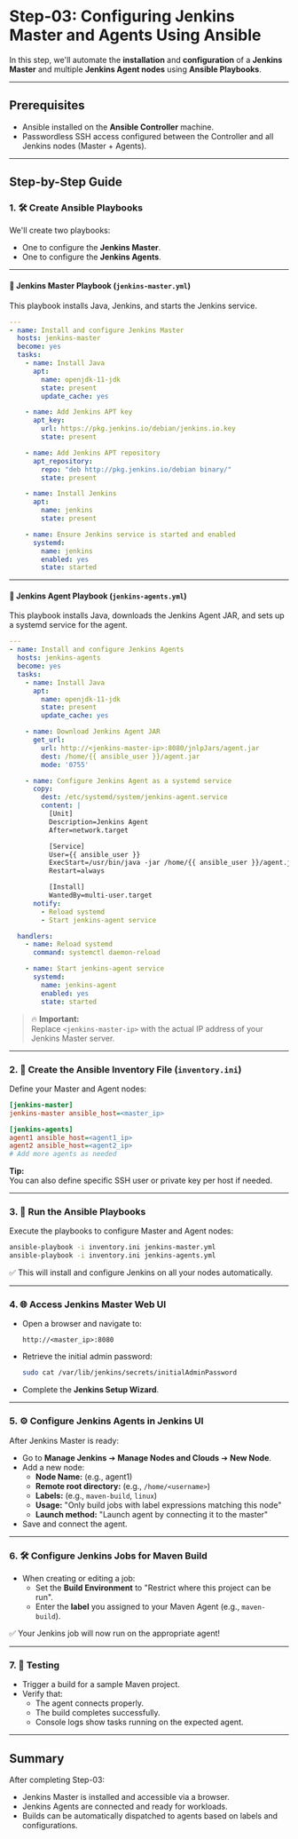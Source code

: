 # Step-03: Configuring Jenkins Master and Agents Using Ansible

In this step, we'll automate the **installation** and **configuration** of a **Jenkins Master** and multiple **Jenkins Agent nodes** using **Ansible Playbooks**.

---

## Prerequisites

- Ansible installed on the **Ansible Controller** machine.
- Passwordless SSH access configured between the Controller and all Jenkins nodes (Master + Agents).

---

## Step-by-Step Guide

### 1. 🛠️ Create Ansible Playbooks

We'll create two playbooks:

- One to configure the **Jenkins Master**.
- One to configure the **Jenkins Agents**.

---

#### 📄 Jenkins Master Playbook (`jenkins-master.yml`)

This playbook installs Java, Jenkins, and starts the Jenkins service.

```yaml
---
- name: Install and configure Jenkins Master
  hosts: jenkins-master
  become: yes
  tasks:
    - name: Install Java
      apt:
        name: openjdk-11-jdk
        state: present
        update_cache: yes

    - name: Add Jenkins APT key
      apt_key:
        url: https://pkg.jenkins.io/debian/jenkins.io.key
        state: present

    - name: Add Jenkins APT repository
      apt_repository:
        repo: "deb http://pkg.jenkins.io/debian binary/"
        state: present

    - name: Install Jenkins
      apt:
        name: jenkins
        state: present

    - name: Ensure Jenkins service is started and enabled
      systemd:
        name: jenkins
        enabled: yes
        state: started
```

---

#### 📄 Jenkins Agent Playbook (`jenkins-agents.yml`)

This playbook installs Java, downloads the Jenkins Agent JAR, and sets up a systemd service for the agent.

```yaml
---
- name: Install and configure Jenkins Agents
  hosts: jenkins-agents
  become: yes
  tasks:
    - name: Install Java
      apt:
        name: openjdk-11-jdk
        state: present
        update_cache: yes

    - name: Download Jenkins Agent JAR
      get_url:
        url: http://<jenkins-master-ip>:8080/jnlpJars/agent.jar
        dest: /home/{{ ansible_user }}/agent.jar
        mode: '0755'

    - name: Configure Jenkins Agent as a systemd service
      copy:
        dest: /etc/systemd/system/jenkins-agent.service
        content: |
          [Unit]
          Description=Jenkins Agent
          After=network.target

          [Service]
          User={{ ansible_user }}
          ExecStart=/usr/bin/java -jar /home/{{ ansible_user }}/agent.jar -jnlpUrl http://<jenkins-master-ip>:8080/computer/{{ inventory_hostname }}/slave-agent.jnlp
          Restart=always

          [Install]
          WantedBy=multi-user.target
      notify:
        - Reload systemd
        - Start jenkins-agent service

  handlers:
    - name: Reload systemd
      command: systemctl daemon-reload

    - name: Start jenkins-agent service
      systemd:
        name: jenkins-agent
        enabled: yes
        state: started
```

> 🔥 **Important:**  
> Replace `<jenkins-master-ip>` with the actual IP address of your Jenkins Master server.

---

### 2. 📜 Create the Ansible Inventory File (`inventory.ini`)

Define your Master and Agent nodes:

```ini
[jenkins-master]
jenkins-master ansible_host=<master_ip>

[jenkins-agents]
agent1 ansible_host=<agent1_ip>
agent2 ansible_host=<agent2_ip>
# Add more agents as needed
```

**Tip:**  
You can also define specific SSH user or private key per host if needed.

---

### 3. 🚀 Run the Ansible Playbooks

Execute the playbooks to configure Master and Agent nodes:

```bash
ansible-playbook -i inventory.ini jenkins-master.yml
ansible-playbook -i inventory.ini jenkins-agents.yml
```

✅ This will install and configure Jenkins on all your nodes automatically.

---

### 4. 🌐 Access Jenkins Master Web UI

- Open a browser and navigate to:

  ```
  http://<master_ip>:8080
  ```

- Retrieve the initial admin password:

  ```bash
  sudo cat /var/lib/jenkins/secrets/initialAdminPassword
  ```

- Complete the **Jenkins Setup Wizard**.

---

### 5. ⚙️ Configure Jenkins Agents in Jenkins UI

After Jenkins Master is ready:

- Go to **Manage Jenkins** ➔ **Manage Nodes and Clouds** ➔ **New Node**.
- Add a new node:
  - **Node Name:** (e.g., agent1)
  - **Remote root directory:** (e.g., `/home/<username>`)
  - **Labels:** (e.g., `maven-build`, `linux`)
  - **Usage:** "Only build jobs with label expressions matching this node"
  - **Launch method:** "Launch agent by connecting it to the master"
- Save and connect the agent.

---

### 6. 🛠️ Configure Jenkins Jobs for Maven Build

- When creating or editing a job:
  - Set the **Build Environment** to "Restrict where this project can be run".
  - Enter the **label** you assigned to your Maven Agent (e.g., `maven-build`).

✅ Your Jenkins job will now run on the appropriate agent!

---

### 7. 🧪 Testing

- Trigger a build for a sample Maven project.
- Verify that:
  - The agent connects properly.
  - The build completes successfully.
  - Console logs show tasks running on the expected agent.

---

## Summary

After completing Step-03:

- Jenkins Master is installed and accessible via a browser.
- Jenkins Agents are connected and ready for workloads.
- Builds can be automatically dispatched to agents based on labels and configurations.
